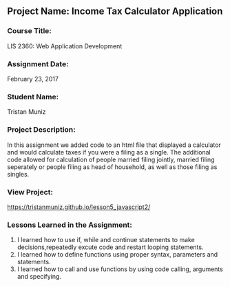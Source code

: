 ## Project Name:  Income Tax Calculator Application

### Course Title:
LIS 2360:  Web Application Development

### Assignment Date:  
February 23, 2017

### Student Name:  
Tristan Muniz

### Project Description:
In this assignment we added code to an html file that displayed a calculator and would calculate taxes if you were a filing as a single. The additional code allowed for calculation of people married filing jointly, married filing seperately or people filing as head of household, as well as those filing as singles.

### View Project:
https://tristanmuniz.github.io/lesson5_javascript2/

### Lessons Learned in the Assignment:
1. I learned how to use if, while and continue statements to make decisions,repeatedly excute code and restart looping statements.
2. I learned how to define functions using proper syntax, parameters and statements.
3. I learned how to call and use functions by using code calling, arguments and specifying.
